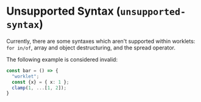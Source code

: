 # Unsupported Syntax (`unsupported-syntax`)

Currently, there are some syntaxes which aren't supported within worklets: `for in/of`, array and object destructuring, and the spread operator.

The following example is considered invalid:

```ts
const bar = () => {
  "worklet";
  const {x} = { x: 1 };
  clamp(1, ...[1, 2]);
}
```
